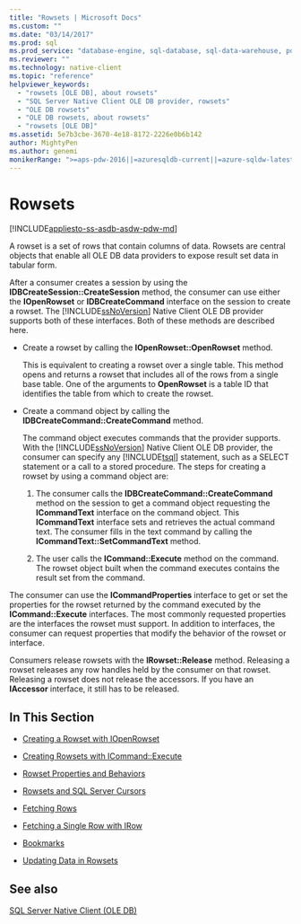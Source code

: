 ```yaml
---
title: "Rowsets | Microsoft Docs"
ms.custom: ""
ms.date: "03/14/2017"
ms.prod: sql
ms.prod_service: "database-engine, sql-database, sql-data-warehouse, pdw"
ms.reviewer: ""
ms.technology: native-client
ms.topic: "reference"
helpviewer_keywords: 
  - "rowsets [OLE DB], about rowsets"
  - "SQL Server Native Client OLE DB provider, rowsets"
  - "OLE DB rowsets"
  - "OLE DB rowsets, about rowsets"
  - "rowsets [OLE DB]"
ms.assetid: 5e7b3cbe-3670-4e18-8172-2226e0b6b142
author: MightyPen
ms.author: genemi
monikerRange: ">=aps-pdw-2016||=azuresqldb-current||=azure-sqldw-latest||>=sql-server-2016||=sqlallproducts-allversions||>=sql-server-linux-2017||=azuresqldb-mi-current"
---
```

# Rowsets
[!INCLUDE[appliesto-ss-asdb-asdw-pdw-md](../../includes/appliesto-ss-asdb-asdw-pdw-md.md)]

  A rowset is a set of rows that contain columns of data. Rowsets are central objects that enable all OLE DB data providers to expose result set data in tabular form.  
  
 After a consumer creates a session by using the **IDBCreateSession::CreateSession** method, the consumer can use either the **IOpenRowset** or **IDBCreateCommand** interface on the session to create a rowset. The [!INCLUDE[ssNoVersion](../../includes/ssnoversion-md.md)] Native Client OLE DB provider supports both of these interfaces. Both of these methods are described here.  
  
-   Create a rowset by calling the **IOpenRowset::OpenRowset** method.  
  
     This is equivalent to creating a rowset over a single table. This method opens and returns a rowset that includes all of the rows from a single base table. One of the arguments to **OpenRowset** is a table ID that identifies the table from which to create the rowset.  
  
-   Create a command object by calling the **IDBCreateCommand::CreateCommand** method.  
  
     The command object executes commands that the provider supports. With the [!INCLUDE[ssNoVersion](../../includes/ssnoversion-md.md)] Native Client OLE DB provider, the consumer can specify any [!INCLUDE[tsql](../../includes/tsql-md.md)] statement, such as a SELECT statement or a call to a stored procedure. The steps for creating a rowset by using a command object are:  
  
    1.  The consumer calls the **IDBCreateCommand::CreateCommand** method on the session to get a command object requesting the **ICommandText** interface on the command object. This **ICommandText** interface sets and retrieves the actual command text. The consumer fills in the text command by calling the **ICommandText::SetCommandText** method.  
  
    2.  The user calls the **ICommand::Execute** method on the command. The rowset object built when the command executes contains the result set from the command.  
  
 The consumer can use the **ICommandProperties** interface to get or set the properties for the rowset returned by the command executed by the **ICommand::Execute** interfaces. The most commonly requested properties are the interfaces the rowset must support. In addition to interfaces, the consumer can request properties that modify the behavior of the rowset or interface.  
  
 Consumers release rowsets with the **IRowset::Release** method. Releasing a rowset releases any row handles held by the consumer on that rowset. Releasing a rowset does not release the accessors. If you have an **IAccessor** interface, it still has to be released.  
  
## In This Section  
  
-   [Creating a Rowset with IOpenRowset](../../relational-databases/native-client-ole-db-rowsets/creating-a-rowset-with-iopenrowset.md)  
  
-   [Creating Rowsets with ICommand::Execute](../../relational-databases/native-client-ole-db-rowsets/creating-rowsets-with-icommand-execute.md)  
  
-   [Rowset Properties and Behaviors](../../relational-databases/native-client-ole-db-rowsets/rowset-properties-and-behaviors.md)  
  
-   [Rowsets and SQL Server Cursors](../../relational-databases/native-client-ole-db-rowsets/rowsets-and-sql-server-cursors.md)  
  
-   [Fetching Rows](../../relational-databases/native-client-ole-db-rowsets/fetching-rows.md)  
  
-   [Fetching a Single Row with IRow](../../relational-databases/native-client-ole-db-rowsets/fetching-a-single-row-with-irow.md)  
  
-   [Bookmarks](../../relational-databases/native-client-ole-db-rowsets/bookmarks.md)  
  
-   [Updating Data in Rowsets](../../relational-databases/native-client-ole-db-rowsets/updating-data-in-rowsets.md)  
  
## See also  
 [SQL Server Native Client &#40;OLE DB&#41;](../../relational-databases/native-client/ole-db/sql-server-native-client-ole-db.md)  
  
  
